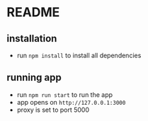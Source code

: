 # README

## installation

* run `npm install` to install all dependencies

## running app

* run `npm run start` to run the app
* app opens on `http://127.0.0.1:3000`
* proxy is set to port 5000
